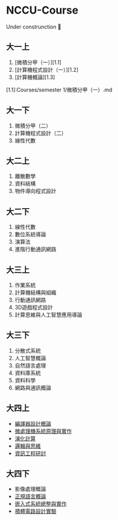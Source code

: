 # NCCU-Course
Under construnction 🔨

## 大一上
1. [微積分甲（一）][1.1]
2. [計算機程式設計（一）][1.2]
3. [計算機概論][1.3]

[1.1]:Courses/semester 1/微積分甲（一）.md

## 大一下
1. 微積分甲（二）
2. 計算機程式設計（二）
3. 線性代數

## 大二上
1. 離散數學
2. 資料結構
3. 物件導向程式設計

## 大二下
1. 線性代數
2. 數位系統導論
3. 演算法
4. 進階行動通訊網路

## 大三上
1. 作業系統
2. 計算機結構與組織
3. 行動通訊網路
4. 3D遊戲程式設計
5. 計算思維與人工智慧應用導論


## 大三下
1. 分散式系統
2. 人工智慧概論
3. 自然語言處理
4. 資料庫系統
5. 資料科學
6. 網路與通訊概論

## 大四上
- [編譯器設計概論][7.1]
- [微處理機系統原理與實作][7.2]
- [演化計算][7.3]
- [邏輯與思維][7.4]
- [資訊工程研討][7.5]

[7.1]:https://github.com/hankshyu/NYCU-Course/blob/main/Courses/semester%207/編譯器設計概論.md
[7.2]:https://github.com/hankshyu/NYCU-Course/blob/main/Courses/semester%207/微處理機系統原理與實作.md
[7.3]:https://github.com/hankshyu/NYCU-Course/blob/main/Courses/semester%207/演化計算.md
[7.4]:https://github.com/hankshyu/NYCU-Course/blob/main/Courses/semester%207/邏輯與思維.md
[7.5]:https://github.com/hankshyu/NYCU-Course/blob/main/Courses/semester%207/資訊工程研討.md

## 大四下
- 影像處理概論
- [正規語言概論][8.2]
- [嵌入式系統總整與實作][8.3]
- [積體電路設計實驗][8.4]

[8.2]:https://github.com/hankshyu/NYCU-Course/blob/main/Courses/semester%208/%E6%AD%A3%E8%A6%8F%E8%AA%9E%E8%A8%80%E6%A6%82%E8%AB%96.md
[8.3]:https://github.com/hankshyu/NYCU-Course/blob/main/Courses/semester%208/%E5%B5%8C%E5%85%A5%E5%BC%8F%E7%B3%BB%E7%B5%B1%E7%B8%BD%E6%95%B4%E8%88%87%E5%AF%A6%E4%BD%9C.md
[8.4]:https://github.com/hankshyu/ICLab_2023/blob/main/README.md

